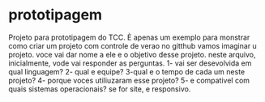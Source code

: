 # prototipagem
Projeto para prototipagem do TCC. È apenas um exemplo para monstrar como criar um projeto com controle de verao no gitthub
vamos imaginar u projeto. voce vai dar nome a ele e o objetivo desse projeto.
neste arquivo, inicialmente, vode vai responder as perguntas.
1- vai ser desevolvida em qual linguagem?
2- qual e equipe?
3-qual e o tempo de cada um neste projeto?
4- porque voces utiliuzaram esse projeto?
5- e compativel com quais sistemas operacionais?
se for site, e responsivo.
